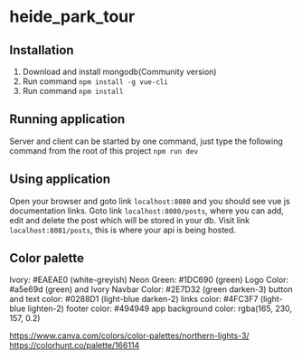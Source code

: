 # heide_park_tour
## Installation
1. Download and install mongodb(Community version)
2. Run command `npm install -g vue-cli`
3. Run command `npm install`

## Running application
Server and client can be started by one command, just type the following command from the root of this project
`npm run dev` 

## Using application
Open your browser and goto link `localhost:8080` and you should see vue js documentation links. Goto link `localhost:8080/posts`, where you can add, edit and delete the post which will be stored in your db. Visit link `localhost:8081/posts`, this is where your api is being hosted.

## Color palette
Ivory:       #EAEAE0 (white-greyish)
Neon Green:  #1DC690 (green)
Logo Color:  #a5e69d (green) and Ivory
Navbar Color: #2E7D32 (green darken-3)
button and text color: #0288D1 (light-blue darken-2)
links color: #4FC3F7 (light-blue lighten-2)
footer color: #494949
app background color: rgba(165, 230, 157, 0.2)

https://www.canva.com/colors/color-palettes/northern-lights-3/
https://colorhunt.co/palette/166114